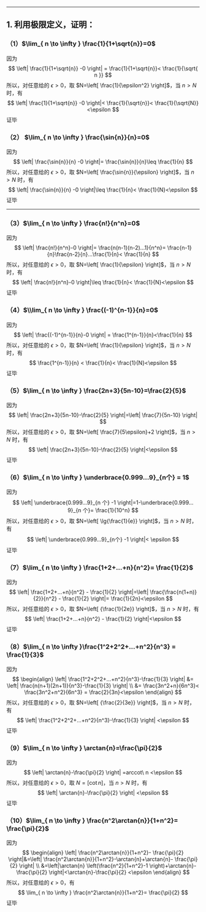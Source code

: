
------

## 1. 利用极限定义，证明：

### （1）$\lim_{ n \to \infty } \frac{1}{1+\sqrt{n}}=0$

因为
$$
 \left| \frac{1}{1+\sqrt{n}} -0 \right| = \frac{1}{1+\sqrt{n}}< \frac{1}{\sqrt{ n }}
$$
所以，对任意给的 $\epsilon>0$，取 $N=\left[ \frac{1}{\epsilon^2} \right]$，当 $n>N$ 时，有
$$
 \left| \frac{1}{1+\sqrt{n}} -0 \right|< \frac{1}{\sqrt{n}}< \frac{1}{\sqrt{N}}<\epsilon
$$
证毕


### （2） $\lim_{ n \to \infty } \frac{\sin{n}}{n}=0$

因为
$$
\left| \frac{\sin{n}}{n} -0 \right|= \frac{\sin{n}}{n}\leq \frac{1}{n}
$$
所以，对任意给的 $\epsilon>0$，取 $N=\left[ \frac{\sin{n}}{\epsilon} \right]$，当 $n>N$ 时，有
$$
\left| \frac{\sin{n}}{n} -0 \right|\leq \frac{1}{n}< \frac{1}{N}<\epsilon
$$
证毕

------

### （3）$\lim_{ n \to \infty } \frac{n!}{n^n}=0$

因为
$$
\left| \frac{n!}{n^n}-0 \right|= \frac{n(n-1)(n-2)…1}{n^n}= \frac{n-1}{n}\frac{n-2}{n}…\frac{1}{n}< \frac{1}{n}
$$
所以，对任意给的 $\epsilon>0$，取 $N=\left[ \frac{1}{\epsilon} \right]$，当 $n>N$ 时，有
$$
\left| \frac{n!}{n^n}-0 \right|\leq \frac{1}{n}< \frac{1}{N}<\epsilon
$$
证毕

### （4）$\\lim_{ n \to \infty } \frac{(-1)^{n-1}}{n}=0$

因为
$$
\left| \frac{(-1)^{n-1}}{n}-0 \right| = \frac{1^{n-1}}{n}<\frac{1}{n}
$$
所以，对任意给的 $\epsilon>0$，取 $N=\left[ \frac{1}{\epsilon} \right]$，当 $n>N$ 时，有
$$
\frac{1^{n-1}}{n} < \frac{1}{n}< \frac{1}{N}<\epsilon
$$
证毕

### （5）$\lim_{ n \to \infty } \frac{2n+3}{5n-10}=\frac{2}{5}$

因为
$$
\left| \frac{2n+3}{5n-10}-\frac{2}{5} \right|=\left|  \frac{7}{5n-10} \right|
$$
所以，对任意给的 $\epsilon>0$，取 $N=\left[ \frac{7}{5\epsilon}+2 \right]$，当 $n>N$ 时，有
$$
\left| \frac{2n+3}{5n-10}-\frac{2}{5} \right|<\epsilon
$$
证毕

### （6）$\lim_{ n \to \infty }  \underbrace{0.999…9}_{n个}  = 1$
因为
$$
\left| \underbrace{0.999…9}_{n 个} -1 \right|=1-\underbrace{0.999…9}_{n 个}= \frac{1}{10^n}
$$
所以，对任意给的 $\epsilon>0$，取 $N=\left[ \lg{\frac{1}{e}} \right]$，当 $n>N$ 时，有
$$
\left| \underbrace{0.999…9}_{n个} -1 \right|< \epsilon
$$
证毕

### （7）$\lim_{ n \to \infty } \frac{1+2+…+n}{n^2}= \frac{1}{2}$

因为
$$
\left| \frac{1+2+…+n}{n^2} - \frac{1}{2} \right|=\left| \frac{\frac{n(1+n)}{2}}{n^2} - \frac{1}{2} \right|= \frac{1}{2n}<\epsilon
$$
所以，对任意给的 $\epsilon>0$，取 $N=\left[ {\frac{1}{2e}} \right]$，当 $n>N$ 时，有
$$
\left| \frac{1+2+…+n}{n^2} - \frac{1}{2} \right|<\epsilon
$$
证毕


### （8）$\lim_{ n \to \infty }\frac{1^2+2^2+…+n^2}{n^3} = \frac{1}{3}$

因为
$$
\begin{align}
\left| \frac{1^2+2^2+…+n^2}{n^3}-\frac{1}{3} \right| 
&= \left| \frac{n(n+1)(2n+1)}{n^3}-\frac{1}{3} \right| \\
&= \frac{3n^2+n}{6n^3}< \frac{3n^2+n^2}{6n^3} = \frac{2}{3n}<\epsilon
\end{align}
$$
所以，对任意给的 $\epsilon>0$，取 $N=\left[ {\frac{2}{3e}} \right]$，当 $n>N$ 时，有
$$
\left| \frac{1^2+2^2+…+n^2}{n^3}-\frac{1}{3} \right| <\epsilon
$$
证毕

### （9）$\lim_{ n \to \infty } \arctan{n}=\frac{\pi}{2}$

因为
$$
\left| \arctan{n}-\frac{\pi}{2} \right| =arccot\ n <\epsilon
$$
所以，对任意给的 $\epsilon>0$，取 $N=\left[\cot{n} \right]$，当 $n>N$ 时，有
$$
\left| \arctan{n}-\frac{\pi}{2} \right| <\epsilon
$$
证毕

### （10）$\lim_{ n \to \infty } \frac{n^2\arctan{n}}{1+n^2}= \frac{\pi}{2}$

因为
$$
\begin{align}
\left| \frac{n^2\arctan{n}}{1+n^2}- \frac{\pi}{2} \right|&=\left| \frac{n^2\arctan{n}}{1+n^2}-\arctan{n}+\arctan{n}- \frac{\pi}{2} \right| \\
&=\left|\arctan{n} \left(\frac{n^2}{1+n^2}-1 \right)+\arctan{n}- \frac{\pi}{2} \right|<\arctan{n}-\frac{\pi}{2} <\epsilon
\end{align}
$$
所以，对任意给的 $\epsilon>0$，有
$$
\lim_{ n \to \infty } \frac{n^2\arctan{n}}{1+n^2}= \frac{\pi}{2}
$$
证毕
